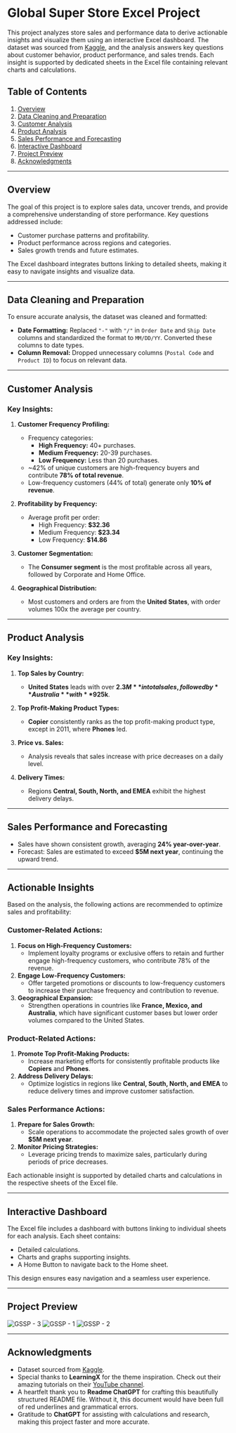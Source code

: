 # Global Super Store Excel Project

This project analyzes store sales and performance data to derive actionable insights and visualize them using an interactive Excel dashboard. The dataset was sourced from [Kaggle](https://www.kaggle.com/datasets/apoorvaappz/global-super-store-dataset), and the analysis answers key questions about customer behavior, product performance, and sales trends. Each insight is supported by dedicated sheets in the Excel file containing relevant charts and calculations.

## Table of Contents
1. [Overview](#overview)
2. [Data Cleaning and Preparation](#data-cleaning-and-preparation)
3. [Customer Analysis](#customer-analysis)
4. [Product Analysis](#product-analysis)
5. [Sales Performance and Forecasting](#sales-performance-and-forecasting)
6. [Interactive Dashboard](#interactive-dashboard)
7. [Project Preview](#project-preview)
8. [Acknowledgments](#acknowledgments)


---

## Overview

The goal of this project is to explore sales data, uncover trends, and provide a comprehensive understanding of store performance. Key questions addressed include:
- Customer purchase patterns and profitability.
- Product performance across regions and categories.
- Sales growth trends and future estimates.

The Excel dashboard integrates buttons linking to detailed sheets, making it easy to navigate insights and visualize data.

---

## Data Cleaning and Preparation

To ensure accurate analysis, the dataset was cleaned and formatted:
- **Date Formatting:** Replaced `"-"` with `"/"` in `Order Date` and `Ship Date` columns and standardized the format to `MM/DD/YY`. Converted these columns to date types.
- **Column Removal:** Dropped unnecessary columns (`Postal Code` and `Product ID`) to focus on relevant data.

---

## Customer Analysis

### Key Insights:
1. **Customer Frequency Profiling:**
   - Frequency categories:
     - **High Frequency:** 40+ purchases.
     - **Medium Frequency:** 20-39 purchases.
     - **Low Frequency:** Less than 20 purchases.
   - ~42% of unique customers are high-frequency buyers and contribute **78% of total revenue**.
   - Low-frequency customers (44% of total) generate only **10% of revenue**.

2. **Profitability by Frequency:**
   - Average profit per order:
     - High Frequency: **$32.36**
     - Medium Frequency: **$23.34**
     - Low Frequency: **$14.86**

3. **Customer Segmentation:**
   - The **Consumer segment** is the most profitable across all years, followed by Corporate and Home Office.

4. **Geographical Distribution:**
   - Most customers and orders are from the **United States**, with order volumes 100x the average per country.

---

## Product Analysis

### Key Insights:
1. **Top Sales by Country:**
   - **United States** leads with over **$2.3M** in total sales, followed by **Australia** with **$925k**.

2. **Top Profit-Making Product Types:**
   - **Copier** consistently ranks as the top profit-making product type, except in 2011, where **Phones** led.

3. **Price vs. Sales:**
   - Analysis reveals that sales increase with price decreases on a daily level.

4. **Delivery Times:**
   - Regions **Central, South, North, and EMEA** exhibit the highest delivery delays.

---

## Sales Performance and Forecasting

- Sales have shown consistent growth, averaging **24% year-over-year**.
- Forecast: Sales are estimated to exceed **$5M next year**, continuing the upward trend.

---

## Actionable Insights

Based on the analysis, the following actions are recommended to optimize sales and profitability:

### Customer-Related Actions:
1. **Focus on High-Frequency Customers:**
   - Implement loyalty programs or exclusive offers to retain and further engage high-frequency customers, who contribute 78% of the revenue.
2. **Engage Low-Frequency Customers:**
   - Offer targeted promotions or discounts to low-frequency customers to increase their purchase frequency and contribution to revenue.
3. **Geographical Expansion:**
   - Strengthen operations in countries like **France, Mexico, and Australia**, which have significant customer bases but lower order volumes compared to the United States.

### Product-Related Actions:
1. **Promote Top Profit-Making Products:**
   - Increase marketing efforts for consistently profitable products like **Copiers** and **Phones**.
2. **Address Delivery Delays:**
   - Optimize logistics in regions like **Central, South, North, and EMEA** to reduce delivery times and improve customer satisfaction.

### Sales Performance Actions:
1. **Prepare for Sales Growth:**
   - Scale operations to accommodate the projected sales growth of over **$5M next year**.
2. **Monitor Pricing Strategies:**
   - Leverage pricing trends to maximize sales, particularly during periods of price decreases.

Each actionable insight is supported by detailed charts and calculations in the respective sheets of the Excel file.

---

## Interactive Dashboard

The Excel file includes a dashboard with buttons linking to individual sheets for each analysis. Each sheet contains:
- Detailed calculations.
- Charts and graphs supporting insights.
- A Home Button to navigate back to the Home sheet.

This design ensures easy navigation and a seamless user experience.

---

## Project Preview
![GSSP - 3](https://github.com/user-attachments/assets/5ca3f1c9-d45d-4862-94d6-9241ee8d5407)
![GSSP - 1](https://github.com/user-attachments/assets/52d55b6f-e08f-49ef-aff3-ceb71a2498d3)
![GSSP - 2](https://github.com/user-attachments/assets/2b68e497-5621-4210-bba5-07f30c1f44c5)

---

## Acknowledgments

- Dataset sourced from [Kaggle](https://www.kaggle.com/datasets/apoorvaappz/global-super-store-dataset).
- Special thanks to **LearningX** for the theme inspiration. Check out their amazing tutorials on their [YouTube channel](https://www.youtube.com/@LearningXOnline).
- A heartfelt thank you to **Readme ChatGPT** for crafting this beautifully structured README file. Without it, this document would have been full of red underlines and grammatical errors.
- Gratitude to **ChatGPT** for assisting with calculations and research, making this project faster and more accurate.
